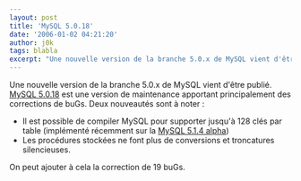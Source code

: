 ```yaml
---
layout: post
title: 'MySQL 5.0.18'
date: '2006-01-02 04:21:20'
author: j0k
tags: blabla
excerpt: "Une nouvelle version de la branche 5.0.x de MySQL vient d'être publié. [MySQL 5.0.18](http://dev.mysql.com/downloads/mysql/5.0.html) est une version de maintenance apportant principalement des corrections de buGs.     \nDeux nouveautés sont à noter :   * Il est possible de compiler MySQL pour supporter jusqu'à 128 clés par table (implémenté      …"
---
```


Une nouvelle version de la branche 5.0.x de MySQL vient d'être publié. [MySQL 5.0.18](http://dev.mysql.com/downloads/mysql/5.0.html) est une version de maintenance apportant principalement des corrections de buGs.
Deux nouveautés sont à noter :
* Il est possible de compiler MySQL pour supporter jusqu'à 128 clés par table (implémenté récemment sur la [MySQL 5.1.4 alpha](http://www.j0k3r.net/news-mysql-5-1-4-alpha-946.html))
* Les procédures stockées ne font plus de conversions et troncatures silencieuses.

On peut ajouter à cela la correction de 19 buGs.
